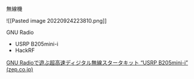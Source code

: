 
無線機

![[Pasted image 20220924223810.png]]

GNU Radio
- USRP B205mini-i
- HackRF

[GNU Radioで遊ぶ超高速ディジタル無線スタータキット “USRP B205mini-i” (zep.co.jp)](https://www.zep.co.jp/nbeppu/article/z-usrp-da1/)
